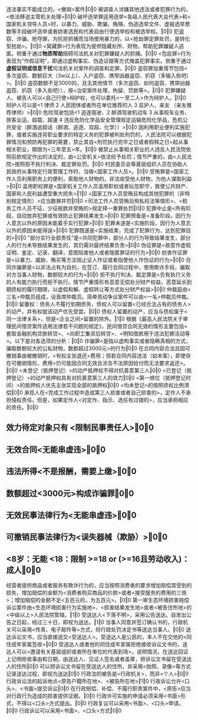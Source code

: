 违法事实不能成立的，<撤销>案件‖0‖0
被调查人涉嫌其他违法或者犯罪行为的，<依法移送主管机关处理>‖0‖0
破坏选举罪适用选举<各级人民代表大会代表>和<国家机关领导人员>时，以暴力、威胁、欺骗、贿赂、伪造选举文件、虚报选举票数等手段破坏选举或者妨害选民和代表自由行使选举权和被选举权。‖0‖0
犯盗窃、诈骗、抢夺罪，为抗拒抓捕而当场使用暴力的，以<抢劫罪定罪处罚，是转化型抢劫>。‖0‖0
<窝藏罪>行为表现为提供隐藏处所、财物，帮助犯罪嫌疑人逃匿。侧重于通过**物质帮助**阻碍司法机关对犯罪嫌疑人的抓捕。‖0‖0
<包庇罪>行为表现为“作假证明”，即通过虚构事实、伪造证据等方式掩盖犯罪事实。侧重于通过**虚假证明或信息干扰**司法机关对案件的调查和定罪。‖0‖0
盗窃罪加重情节包括<多次盗窃、数额巨大（3w以上）、入户盗窃、携带凶器盗窃、扒窃（多输入些吧）>。‖0‖0
盗窃数额不足3000的，且无其他情节（多次盗窃、如何盗窃、携带凶器盗窃、扒窃（多入些吧）），按<治安案件处理，拘留、罚款等>。‖0‖0
犯罪嫌疑人、被告人可以<自己行使>辩护权，也可以委托<一至二人>作为辩护人。‖0‖0
辩护人可以是<1 律师 2 人民团体或者所在单位推荐的人 3 监护人、亲友 （亲友推荐律师）>‖0‖0
危险驾驶包括<1 追逐竟驶、2 醉酒驾驶机动车 3 从事校车业务、旅客业运，超载、超速 4 违反危险化学品安全管理规定运输危险化学品，危机公共安全（醉酒追超话（醉酒、追逐、双超、化学））>‖0‖0
因利用职业便利实施犯罪，或者实施违背职业要求的特定义务的犯罪被判处刑罚的，人民法院可以根据犯罪情况和预防再犯罪的需要，禁止其自<刑罚执行完毕之日或者假释之日>起从事相关职业，期限为<三年至五>年。‖0‖0
被禁止从事相关职业的人违反人民法院依照前款规定作出的决定的，由<公安机关>依法给予处罚；情节严重的，由<人民法院>按照拒不执行判决、裁定罪处罚。‖0‖0
村民委员会等基层组织人员在协助人民政府从事特定行政管理工作时，当做<国家工作人员>。‖0‖0
受贿罪是<国家工作人员利用职务上的便利，索取他人财物的，非法收受他人财物，为他人谋取利益>‖0‖0
滥用职权罪是<国家机关工作人员滥用职权或者玩忽职守，致使公共财产、国家和人民利益遭受重大损失>‖1‖0
<国家工作人员受贿且构成其他犯罪的（非特别规定情形）>应当数罪并罚‖0‖0
<司法工作人员受贿后徇私枉法等情形>、<税务工作人员不征、少征税款并受贿的>规定择一重罪处罚‖0‖0
犯罪中止是<所有阶段，自动放弃犯罪或有效防止犯罪结果发生>‖0‖0
犯罪预备是<准备阶段，因行为人意志以外的原因未能着手实行犯罪>‖0‖0
犯罪未遂是<实施阶段，因行为人意志以外的原因未能得逞>‖0‖0
犯罪既遂是<实施结束，完成了犯罪行为、达到犯罪目的>‖0‖0
"部分实行全部责任"是<共同犯罪中，部分人的行为导致结果发生，部分人的行为未导致结果发生的，其仍需对最终结果负责>‖0‖0
伪证罪是<故意作虚假证明、鉴定、记录、翻译，意图陷害他人或者隐匿罪证的行为>‖0‖0
妨害作证罪是<以暴力、威胁、贿买等方法阻止证人作证或者指使他人作伪证的行为>‖0‖0
合同诈骗罪是<以非法占有为目的，在签订、履行合同过程中，使用欺诈手段，骗取对方当事人财物，数额较大的行为>‖0‖0
拒不执行判决、裁定罪是<负有执行义务的人有能力执行而拒不执行。情节严重情形有恶意无偿处分财产权益，恶意延长到期债权的履行期限，以虚假和解、虚假转让等方式处分财产权益>‖0‖0
仲裁庭由<三名>仲裁员组成，设首席仲裁员。简单劳动争议案件可以由<一名>仲裁员仲裁。‖0‖0
留置权：债务人不履行到期债务，债权人可以留置<已经合法占有的债务人>的动产，并有权就该动产优先受尝。‖0‖0
债权人留置的动产，应当与债权属于<同一法律关系>，但是<企业之间>留置的除外。‖1‖0
根据《最高人民法院关于审理民间借贷案件适用法律若干问题的规定》，民间借贷合同无效的情形主要包括<套取金融机构贷款转贷>、<向职工集资后转贷>、<明知借款用于违法犯罪活动等>。以下是对各选项的分析：‖0‖0
诈骗罪<是指以虚构事实或者隐瞒真相的方式，骗取数额较大的公私财物，数额超过3000元>的行为‖0‖0
在合同内容合法且因可撤销事由被撤销时，<有权主张退还>费用；但若合同内容违法（如本案），即使存在可撤销情形，费用<仍可能因合同无效且涉及不法原因给付而无法要求返还>。‖0‖0
<未登记（抵押登记）>的动产抵押权不得对抗善意第三人‖0‖0
<已登记（抵押登记）>的动产抵押权具有对抗善意第三人的效力‖0‖0
<第一顺位（抵押登记时间）>的抵押权人优先主张实现全部的抵押权‖0‖0
<均未登记>的按照债权比例清偿‖0‖0
承揽人在<完成工作过程中造成第三人损害或者自己损害的>，定作人不承担侵权责任。但是，如果定作人<对定作、指示、选任有过错的>，应当承担相应的责任。‖0‖0
## 效力待定对象只有 <限制民事责任人>‖0‖0
## 无效合同<无能串虚违>‖0‖0
## 违法所得<不是报酬，需要上缴>‖0‖0
## 数额超过<3000元>构成诈骗罪‖0‖0
## 无效民事法律行为<无能串虚违>‖0‖0
## 可撤销民事法律行为<误失器械（欺胁）>‖0‖0
## <8岁：无能    <18：限制    >=18 or (>=16且劳动收入)：成人‖0‖0
经营者提供商品或者服务有欺诈行为的，应当按照消费者的要求增加赔偿其受到的损失，增加赔偿的金额为<消费者购买商品的价款>或者<接受服务的费用的三倍>；增加赔偿的金额不足<五百元的，为五百元>。‖0‖0
第一审生态环境损害赔偿诉讼案件由<生态环境损害行为实施地>、<损害结果发生地>或者<被告住所地>的<中级以上>人民法院管辖。‖1‖0
受送达人<下落不明>，采用公告送达。自发出公告之日起，经过三十日，即视为送达。‖1‖0
当事人同意并签订确认书的，行政机关可以采用<传真、电子邮件等>方式，将行政处罚决定书等送达当事人。‖0‖0
送达诉讼文书，应当直接送交<受送达人>。受送达人是公民的，本人不在交他的<同住成年家属签收>‖0‖0
受送达人或者他的同住成年家属拒绝接收诉讼文书的，送达人可以<邀请有关基层组织或者所在单位的代表到场>，说明情况，在送达回证上记明拒收事由和日期，由送达人、见证人签名或者盖章，把诉讼文书留在受送达人的住所‖0‖0
可以把诉讼文书留在受送达人的住所，并采用<拍照、录像>等方式记录送达过程，即视为送达‖0‖0
行政法的被告是<行政机关>，而非<个人>‖0‖0
行政诉讼法的起诉地点<原告户籍所在地>、<被告所在地>‖1‖0
行政诉讼允许<口头>、<书面>提交诉讼‖0‖0
在行政赔偿、补偿、不履行职责案件中，<原告>应当对行政行为造成的损害提供证据。‖0‖0
行政许可实施的申请必须采用<书面>形式，不得以<口头>方式提出。‖0‖0
行政复议可以采用<书面>、<口头>申请。‖0‖0
行政诉讼可以采用<书面>、<口头>方式‖0‖0
